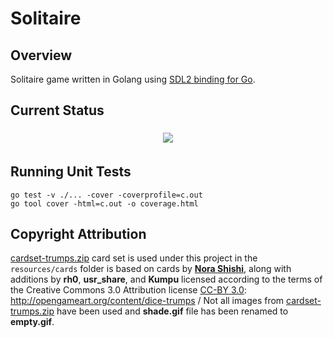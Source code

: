 # Solitaire

## Overview
Solitaire game written in Golang using [SDL2 binding for Go](https://github.com/veandco/go-sdl2).

## Current Status 

<p align="center">
<img src="resources/examples/example01.gif" align="center" hspace="5" vspace="5">
</p>

## Running Unit Tests

```
go test -v ./... -cover -coverprofile=c.out
go tool cover -html=c.out -o coverage.html
```

## Copyright Attribution

[cardset-trumps.zip](https://opengameart.org/sites/default/files/cardset-trumps.zip) card set is used under this project in the `resources/cards` folder is based on cards by **[Nora Shishi](http://noragames.com/)**, along with additions by **rh0**, **usr_share**, and **Kumpu** licensed according to the terms of the Creative Commons 3.0 Attribution license [CC-BY 3.0](http://creativecommons.org/licenses/by/3.0/): http://opengameart.org/content/dice-trumps / Not all images from [cardset-trumps.zip](https://opengameart.org/sites/default/files/cardset-trumps.zip) have been used and **shade.gif** file has been renamed to **empty.gif**.
